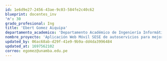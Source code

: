 ```yaml
---
id: 1e6d9e27-2456-43ae-9c03-584fe2c40c62
blueprint: docentes_inv
'n': 30
grado_profesional: Ing
title: 'Ebert Gomez Aiquipa'
departamento_academico: 'Departamento Académico de Ingeniería Informática y Sistemas'
nombre_proyecto: 'Aplicación Web Móvil SESE de autoservicios para mejorar la satisfacción de cliente en restaurantes de Tamburco –2019'
updated_by: 06ac68ab-d29f-41e9-9b9a-dd4da3996484
updated_at: 1697562102
correo: egomez@unamba.edu.pe
---
```

